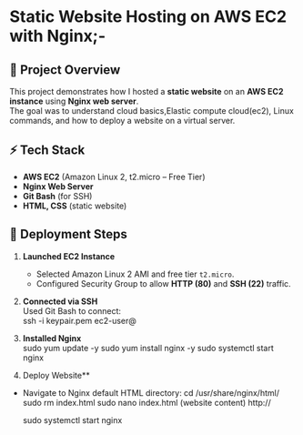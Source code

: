 # Static Website Hosting on AWS EC2 with Nginx;-

## 📌 Project Overview
This project demonstrates how I hosted a **static website** on an **AWS EC2 instance** using **Nginx web server**.  
The goal was to understand cloud basics,Elastic compute cloud(ec2), Linux commands, and how to deploy a website on a virtual server.

## ⚡ Tech Stack
- **AWS EC2** (Amazon Linux 2, t2.micro – Free Tier)
- **Nginx Web Server**
- **Git Bash** (for SSH)
- **HTML, CSS** (static website)

## 🚀 Deployment Steps
1. **Launched EC2 Instance**  
   - Selected Amazon Linux 2 AMI and free tier `t2.micro`.  
   - Configured Security Group to allow **HTTP (80)** and **SSH (22)** traffic.  

2. **Connected via SSH**  
    Used Git Bash to connect:  
     ssh -i keypair.pem ec2-user@<public-ip>
     
3. **Installed Nginx**  
   sudo yum update -y
   sudo yum install nginx -y
   sudo systemctl start nginx
    
4. Deploy Website**
- Navigate to Nginx default HTML directory:
  cd /usr/share/nginx/html/
  sudo rm index.html
  sudo nano index.html (website content)
  http://<user-ec2-public-ip>



   

   sudo systemctl start nginx

